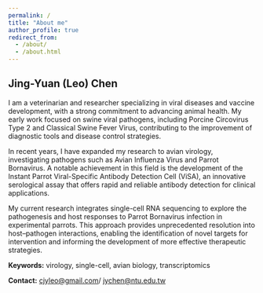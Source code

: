 ```yaml
---
permalink: /
title: "About me"
author_profile: true
redirect_from:
  - /about/
  - /about.html
---
```


## Jing-Yuan (Leo) Chen

I am a veterinarian and researcher specializing in viral diseases and vaccine development, with a strong commitment to advancing animal health. My early work focused on swine viral pathogens, including Porcine Circovirus Type 2 and Classical Swine Fever Virus, contributing to the improvement of diagnostic tools and disease control strategies.

In recent years, I have expanded my research to avian virology, investigating pathogens such as Avian Influenza Virus and Parrot Bornavirus. A notable achievement in this field is the development of the Instant Parrot Viral-Specific Antibody Detection Cell (ViSA), an innovative serological assay that offers rapid and reliable antibody detection for clinical applications.

My current research integrates single-cell RNA sequencing to explore the pathogenesis and host responses to Parrot Bornavirus infection in experimental parrots. This approach provides unprecedented resolution into host–pathogen interactions, enabling the identification of novel targets for intervention and informing the development of more effective therapeutic strategies.

**Keywords:** virology, single-cell, avian biology, transcriptomics

**Contact:** [cjyleo@gmail.com](cjyleo@gmail.com)/ [jychen@ntu.edu.tw](jychen@ntu.edu.tw)
